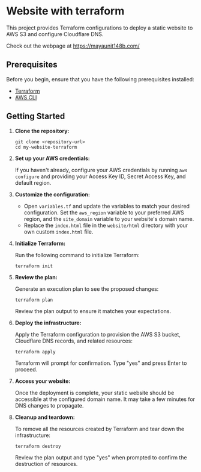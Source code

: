 # Website with terraform

This project provides Terraform configurations to deploy a static website to AWS S3 and configure Cloudflare DNS.

Check out the webpage at https://mayaunit148b.com/

## Prerequisites

Before you begin, ensure that you have the following prerequisites installed:

- [Terraform](https://www.terraform.io/downloads.html)
- [AWS CLI](https://aws.amazon.com/cli/)

## Getting Started

1. **Clone the repository:**

   ```shell
   git clone <repository-url>
   cd my-website-terraform
   ```

2. **Set up your AWS credentials:**

   If you haven't already, configure your AWS credentials by running `aws configure` and providing your Access Key ID, Secret Access Key, and default region.

3. **Customize the configuration:**

   - Open `variables.tf` and update the variables to match your desired configuration. Set the `aws_region` variable to your preferred AWS region, and the `site_domain` variable to your website's domain name.
   - Replace the `index.html` file in the `website/html` directory with your own custom `index.html` file.

4. **Initialize Terraform:**

   Run the following command to initialize Terraform:

   ```shell
   terraform init
   ```

5. **Review the plan:**

   Generate an execution plan to see the proposed changes:

   ```shell
   terraform plan
   ```

   Review the plan output to ensure it matches your expectations.

6. **Deploy the infrastructure:**

   Apply the Terraform configuration to provision the AWS S3 bucket, Cloudflare DNS records, and related resources:

   ```shell
   terraform apply
   ```

   Terraform will prompt for confirmation. Type "yes" and press Enter to proceed.

7. **Access your website:**

   Once the deployment is complete, your static website should be accessible at the configured domain name. It may take a few minutes for DNS changes to propagate.

8. **Cleanup and teardown:**

   To remove all the resources created by Terraform and tear down the infrastructure:

   ```shell
   terraform destroy
   ```

   Review the plan output and type "yes" when prompted to confirm the destruction of resources.
